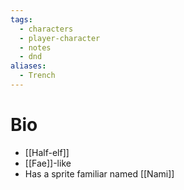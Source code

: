 ```yaml
---
tags:
  - characters
  - player-character
  - notes
  - dnd
aliases:
  - Trench
---
```

# Bio
- [[Half-elf]]
- [[Fae]]-like
- Has a sprite familiar named [[Nami]]